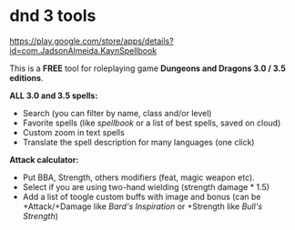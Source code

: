 # dnd 3 tools
https://play.google.com/store/apps/details?id=com.JadsonAlmeida.KaynSpellbook

This is a **FREE** tool for roleplaying game **Dungeons and Dragons 3.0 / 3.5 editions**.

**ALL 3.0 and 3.5 spells:**
- Search (you can filter by name, class and/or level)
- Favorite spells (like *spellbook* or a list of best spells, saved on cloud)
- Custom zoom in text spells
- Translate the spell description for many languages (one click)

**Attack calculator:**
- Put BBA, Strength, others modifiers (feat, magic weapon etc).
- Select if you are using two-hand wielding (strength damage * 1.5)
- Add a list of toogle custom buffs with image and bonus (can be +Attack/+Damage like *Bard's Inspiration* or +Strength like *Bull's Strength*)
